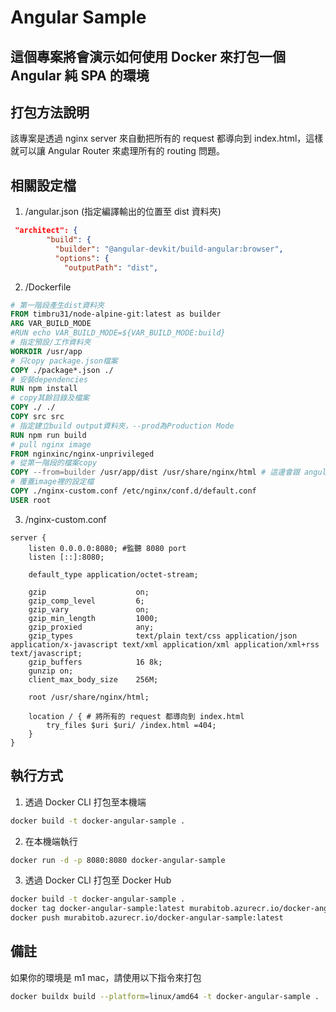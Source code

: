 # Angular Sample

## 這個專案將會演示如何使用 Docker 來打包一個 Angular 純 SPA 的環境

## 打包方法說明

該專案是透過 nginx server 來自動把所有的 request 都導向到 index.html，這樣就可以讓 Angular Router 來處理所有的 routing 問題。

## 相關設定檔

1. /angular.json (指定編譯輸出的位置至 dist 資料夾)
```json
 "architect": {
        "build": {
          "builder": "@angular-devkit/build-angular:browser",
          "options": {
            "outputPath": "dist",
```
2. /Dockerfile
```dockerfile
# 第一階段產生dist資料夾
FROM timbru31/node-alpine-git:latest as builder
ARG VAR_BUILD_MODE
#RUN echo VAR_BUILD_MODE=${VAR_BUILD_MODE:build}
# 指定預設/工作資料夾
WORKDIR /usr/app
# 只copy package.json檔案
COPY ./package*.json ./
# 安裝dependencies
RUN npm install
# copy其餘目錄及檔案
COPY ./ ./
COPY src src
# 指定建立build output資料夾，--prod為Production Mode
RUN npm run build
# pull nginx image
FROM nginxinc/nginx-unprivileged
# 從第一階段的檔案copy
COPY --from=builder /usr/app/dist /usr/share/nginx/html # 這邊會跟 angular.json 切齊
# 覆蓋image裡的設定檔
COPY ./nginx-custom.conf /etc/nginx/conf.d/default.conf
USER root


```
3. /nginx-custom.conf
```nginx
server {
    listen 0.0.0.0:8080; #監聽 8080 port
    listen [::]:8080;

    default_type application/octet-stream;

    gzip                    on;
    gzip_comp_level         6;
    gzip_vary               on;
    gzip_min_length         1000;
    gzip_proxied            any;
    gzip_types              text/plain text/css application/json application/x-javascript text/xml application/xml application/xml+rss text/javascript;
    gzip_buffers            16 8k;
    gunzip on;
    client_max_body_size    256M;

    root /usr/share/nginx/html;

    location / { # 將所有的 request 都導向到 index.html
        try_files $uri $uri/ /index.html =404;
    }
}
```

## 執行方式


1. 透過 Docker CLI 打包至本機端
```bash
docker build -t docker-angular-sample . 
```
2. 在本機端執行
```bash
docker run -d -p 8080:8080 docker-angular-sample
```
3. 透過 Docker CLI 打包至 Docker Hub
```bash
docker build -t docker-angular-sample .
docker tag docker-angular-sample:latest murabitob.azurecr.io/docker-angular-sample:latest
docker push murabitob.azurecr.io/docker-angular-sample:latest
```

## 備註

如果你的環境是 m1 mac，請使用以下指令來打包

```bash
docker buildx build --platform=linux/amd64 -t docker-angular-sample . 
```
